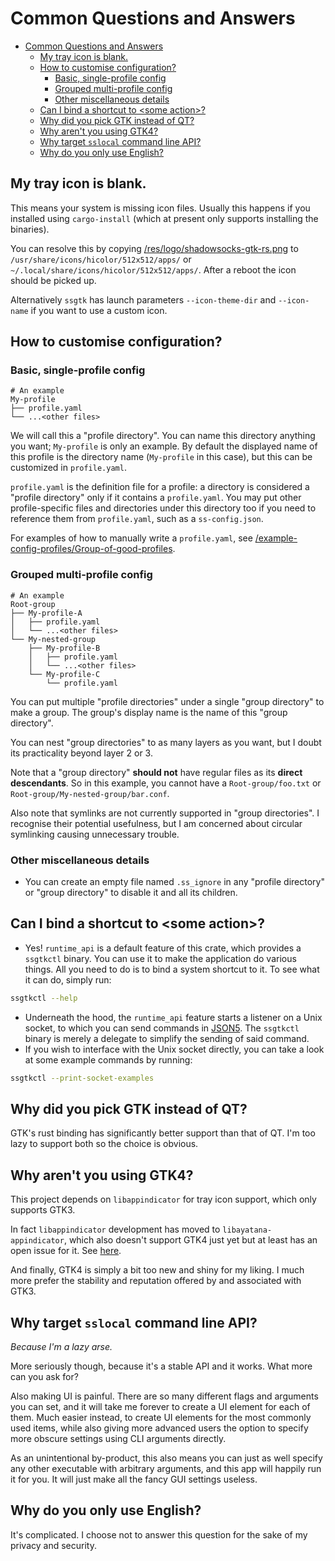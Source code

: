 # Common Questions and Answers

- [Common Questions and Answers](#common-questions-and-answers)
  - [My tray icon is blank.](#my-tray-icon-is-blank)
  - [How to customise configuration?](#how-to-customise-configuration)
    - [Basic, single-profile config](#basic-single-profile-config)
    - [Grouped multi-profile config](#grouped-multi-profile-config)
    - [Other miscellaneous details](#other-miscellaneous-details)
  - [Can I bind a shortcut to \<some action>?](#can-i-bind-a-shortcut-to-some-action)
  - [Why did you pick GTK instead of QT?](#why-did-you-pick-gtk-instead-of-qt)
  - [Why aren't you using GTK4?](#why-arent-you-using-gtk4)
  - [Why target `sslocal` command line API?](#why-target-sslocal-command-line-api)
  - [Why do you only use English?](#why-do-you-only-use-english)

## My tray icon is blank.

This means your system is missing icon files. Usually this happens if you installed using `cargo-install`
(which at present only supports installing the binaries).

You can resolve this by copying [/res/logo/shadowsocks-gtk-rs.png](/res/logo/shadowsocks-gtk-rs.png)
to `/usr/share/icons/hicolor/512x512/apps/` or `~/.local/share/icons/hicolor/512x512/apps/`.
After a reboot the icon should be picked up.

Alternatively `ssgtk` has launch parameters `--icon-theme-dir` and `--icon-name` if you want to use a custom icon.

## How to customise configuration?

### Basic, single-profile config

```
# An example
My-profile
├── profile.yaml
└── ...<other files>
```
We will call this a "profile directory". You can name this directory anything you want; `My-profile` is only an example.
By default the displayed name of this profile is the directory name (`My-profile` in this case),
but this can be customized in `profile.yaml`.

`profile.yaml` is the definition file for a profile: a directory is considered a "profile directory"
only if it contains a `profile.yaml`.
You may put other profile-specific files and directories under this directory too
if you need to reference them from `profile.yaml`, such as a `ss-config.json`.

For examples of how to manually write a `profile.yaml`,
see [/example-config-profiles/Group-of-good-profiles](/example-config-profiles/Group-of-good-profiles).

### Grouped multi-profile config

```
# An example
Root-group
├── My-profile-A
│   ├── profile.yaml
│   └── ...<other files>
└── My-nested-group
    ├── My-profile-B
    │   ├── profile.yaml
    │   └── ...<other files>
    └── My-profile-C
        └── profile.yaml
```
You can put multiple "profile directories" under a single "group directory" to make a group.
The group's display name is the name of this "group directory".

You can nest "group directories" to as many layers as you want, but I doubt its practicality beyond layer 2 or 3.

Note that a "group directory" **should not** have regular files as its **direct descendants**.
So in this example, you cannot have a `Root-group/foo.txt` or `Root-group/My-nested-group/bar.conf`.

Also note that symlinks are not currently supported in "group directories". I recognise their potential usefulness,
but I am concerned about circular symlinking causing unnecessary trouble.

### Other miscellaneous details

 - You can create an empty file named `.ss_ignore` in any "profile directory" or "group directory" to
     disable it and all its children.

## Can I bind a shortcut to \<some action>?

 - Yes! `runtime_api` is a default feature of this crate, which provides a `ssgtkctl` binary.
     You can use it to make the application do various things. All you need to do is to bind a system shortcut to it.
     To see what it can do, simply run:
```sh
ssgtkctl --help
```
 - Underneath the hood, the `runtime_api` feature starts a listener on a Unix socket,
     to which you can send commands in [JSON5](https://json5.org/).
     The `ssgtkctl` binary is merely a delegate to simplify the sending of said command.
 - If you wish to interface with the Unix socket directly, you can take a look at some example commands by running:
```sh
ssgtkctl --print-socket-examples
```

## Why did you pick GTK instead of QT?

GTK's rust binding has significantly better support than that of QT.
I'm too lazy to support both so the choice is obvious.

## Why aren't you using GTK4?

This project depends on `libappindicator` for tray icon support, which only supports GTK3.

In fact `libappindicator` development has moved to `libayatana-appindicator`, which also doesn't support GTK4 just yet
but at least has an open issue for it. See [here](https://github.com/AyatanaIndicators/libayatana-appindicator/issues/22).

And finally, GTK4 is simply a bit too new and shiny for my liking.
I much more prefer the stability and reputation offered by and associated with GTK3.

## Why target `sslocal` command line API?

*Because I'm a lazy arse.*

More seriously though, because it's a stable API and it works. What more can you ask for?

Also making UI is painful. There are so many different flags and arguments you can set,
and it will take me forever to create a UI element for each of them. Much easier instead,
to create UI elements for the most commonly used items, while also giving more advanced users the option
to specify more obscure settings using CLI arguments directly.

As an unintentional by-product, this also means you can just as well specify any other executable with arbitrary arguments,
and this app will happily run it for you. It will just make all the fancy GUI settings useless.

## Why do you only use English?

It's complicated. I choose not to answer this question for the sake of my privacy and security.
